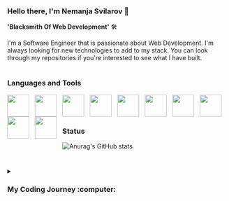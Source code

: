 ### Hello there, I'm Nemanja Svilarov :vulcan_salute:


**'Blacksmith Of Web Development'** :hammer_and_wrench:

I'm a Software Engineer that is passionate about Web Development. I'm always looking for new technologies to add to my stack. You can look through my repositories if you're interested to see what I have built.

#

### Languages and Tools 
<img src="https://cdn.jsdelivr.net/gh/devicons/devicon/icons/html5/html5-original.svg" align="left" width="50px" style="padding-right:10px" />
<img src="https://cdn.jsdelivr.net/gh/devicons/devicon/icons/css3/css3-plain-wordmark.svg" align="left" width="50px" style="padding-right:10px"/>
<img src="https://cdn.jsdelivr.net/gh/devicons/devicon/icons/javascript/javascript-original.svg" align="left" width="50px" style="padding-right:10px"/>
<img src="https://cdn.jsdelivr.net/gh/devicons/devicon/icons/nodejs/nodejs-original-wordmark.svg" align="left" width="50px" style="padding-right:10px"/>
<img src="https://cdn.jsdelivr.net/gh/devicons/devicon/icons/react/react-original.svg" align="left" width="50px" style="padding-right:10px"/>
<img src="https://cdn.jsdelivr.net/gh/devicons/devicon/icons/mysql/mysql-original-wordmark.svg" align="left" width="50px" style="padding-right:10px"/>
<img src="https://cdn.jsdelivr.net/gh/devicons/devicon/icons/mongodb/mongodb-original-wordmark.svg" align="left" width="50px" style="padding-right:10px"/>
<img src="https://cdn.jsdelivr.net/gh/devicons/devicon/icons/csharp/csharp-original.svg" align="left" width="50px" style="padding-right:10px"/>
<img src="https://cdn.jsdelivr.net/gh/devicons/devicon/icons/java/java-original.svg" align="left" width="50px" style="padding-right:10px"/>
<img src="https://cdn.jsdelivr.net/gh/devicons/devicon/icons/dot-net/dot-net-plain.svg" align="left" width="50px" style="padding-right:10px;margin-bottom:30px;"/>
<br/><br/>

#

### Status

![Anurag's GitHub stats](https://github-readme-stats.vercel.app/api?username=nemanjasvilarov&show_icons=true&theme=tokyonight)

#

<details>
  <summary><h3>My Coding Journey :computer:</h3></summary>
  My pession for programming started in highschool. The first programming language that intruduced me to programming was C. I knew that programming was my call and    that is why I joined university. Since then I had an opportunity to code in many programming languages. I've worked in C, Assembly, C++, C#, PHP, Java, JavaScript, and Python. Java was the language that help me understand OOP, and it was the first language that I wanted to explore in more depth. After Java I started to explore C# which led me to applay for an internship in .Net. Project that I had to complete during the internship was full stack web app written in .Net and React. React was a little tougher for me because my JavaScript was a little rusty at the time. After the internship I wanted to know more about JavaScript. I started my JavaScript journey, and I must admit I feel in love with the language. In the last year I've learned JavaScript, Node, and React. Web development became my pession and I can't wait to see what's next in store for me.
</details>

